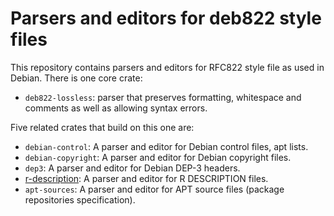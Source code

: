 Parsers and editors for deb822 style files
==========================================

This repository contains parsers and editors for RFC822 style file as used in
Debian. There is one core crate:

* ``deb822-lossless``: parser that preserves formatting, whitespace and comments as well as allowing syntax errors.

Five related crates that build on this one are:

* ``debian-control``: A parser and editor for Debian control files, apt lists.
* ``debian-copyright``: A parser and editor for Debian copyright files.
* ``dep3``: A parser and editor for Debian DEP-3 headers.
* [r-description](https://github.com/jelmer/r-description-rs): A parser and
editor for R DESCRIPTION files.
* ``apt-sources``: A parser and editor for APT source files (package repositories specification).
